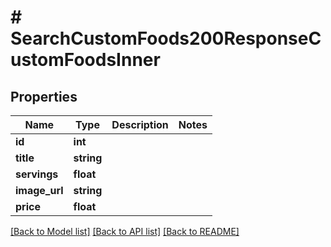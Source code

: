 # # SearchCustomFoods200ResponseCustomFoodsInner

## Properties

Name | Type | Description | Notes
------------ | ------------- | ------------- | -------------
**id** | **int** |  |
**title** | **string** |  |
**servings** | **float** |  |
**image_url** | **string** |  |
**price** | **float** |  |

[[Back to Model list]](../../README.md#models) [[Back to API list]](../../README.md#endpoints) [[Back to README]](../../README.md)
